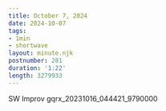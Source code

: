 ```yaml
---
title: October 7, 2024
date: 2024-10-07
tags:
- 1min
- shortwave
layout: minute.njk
postnumber: 281
duration: '1:22'
length: 3279933
---
```

SW Improv gqrx_20231016_044421_9790000